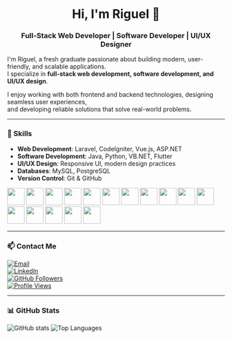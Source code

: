<h1 align="center">Hi, I'm Riguel 👋</h1>
<h3 align="center">Full-Stack Web Developer | Software Developer | UI/UX Designer</h3>

I'm Riguel, a fresh graduate passionate about building modern, user-friendly, and scalable applications.  
I specialize in **full-stack web development, software development, and UI/UX design**.  

I enjoy working with both frontend and backend technologies, designing seamless user experiences,  
and developing reliable solutions that solve real-world problems.  

---

### 🔧 Skills

- **Web Development**: Laravel, CodeIgniter, Vue.js, ASP.NET  
- **Software Development**: Java, Python, VB.NET, Flutter  
- **UI/UX Design**: Responsive UI, modern design practices  
- **Databases**: MySQL, PostgreSQL  
- **Version Control**: Git & GitHub  

<p align="left">
  <img src="https://cdn.jsdelivr.net/gh/devicons/devicon/icons/html5/html5-original.svg" height="40" />
  <img src="https://cdn.jsdelivr.net/gh/devicons/devicon/icons/css3/css3-original.svg" height="40" />
  <img src="https://cdn.jsdelivr.net/gh/devicons/devicon/icons/bootstrap/bootstrap-plain.svg" height="40" />
  <img src="https://cdn.jsdelivr.net/gh/devicons/devicon/icons/javascript/javascript-original.svg" height="40" />
  <img src="https://cdn.jsdelivr.net/gh/devicons/devicon/icons/vuejs/vuejs-original.svg" height="40" />
  <img src="https://cdn.jsdelivr.net/gh/devicons/devicon/icons/php/php-original.svg" height="40" />
  <img src="https://cdn.jsdelivr.net/gh/devicons/devicon/icons/laravel/laravel-plain.svg" height="40" />
  <img src="https://cdn.jsdelivr.net/gh/devicons/devicon/icons/codeigniter/codeigniter-plain.svg" height="40" />
  <img src="https://cdn.jsdelivr.net/gh/devicons/devicon/icons/flutter/flutter-original.svg" height="40" />
  <img src="https://cdn.jsdelivr.net/gh/devicons/devicon/icons/java/java-original.svg" height="40" />
  <img src="https://cdn.jsdelivr.net/gh/devicons/devicon/icons/python/python-original.svg" height="40" />
  <img src="https://cdn.jsdelivr.net/gh/devicons/devicon/icons/dot-net/dot-net-original.svg" height="40" />
  <img src="https://cdn.jsdelivr.net/gh/devicons/devicon/icons/mysql/mysql-original.svg" height="40" />
  <img src="https://cdn.jsdelivr.net/gh/devicons/devicon/icons/postgresql/postgresql-original.svg" height="40" />
  <img src="https://cdn.jsdelivr.net/gh/devicons/devicon/icons/git/git-original.svg" height="40" />
  <img src="https://cdn.jsdelivr.net/gh/devicons/devicon/icons/github/github-original.svg" height="40" />
</p>

---

### 📫 Contact Me

[![Email](https://img.shields.io/badge/Email-D14836?style=flat&logo=gmail&logoColor=white)](mailto:youremail@gmail.com)  
[![LinkedIn](https://img.shields.io/badge/LinkedIn-blue?style=flat&logo=linkedin&logoColor=white)](https://linkedin.com/in/yourprofile)  
[![GitHub Followers](https://img.shields.io/github/followers/rigueldi?label=GitHub%20Followers&style=flat)](https://github.com/rigueldi)  
[![Profile Views](https://komarev.com/ghpvc/?username=rigueldi&label=Profile%20views)](https://github.com/rigueldi)  

---

### 📊 GitHub Stats
<p align="left">
  <img src="https://github-readme-stats.vercel.app/api?username=rigueldi&show_icons=true&theme=tokyonight" alt="GitHub stats" />
  <img src="https://github-readme-stats.vercel.app/api/top-langs/?username=rigueldi&layout=compact&theme=tokyonight" alt="Top Languages" />
</p>
